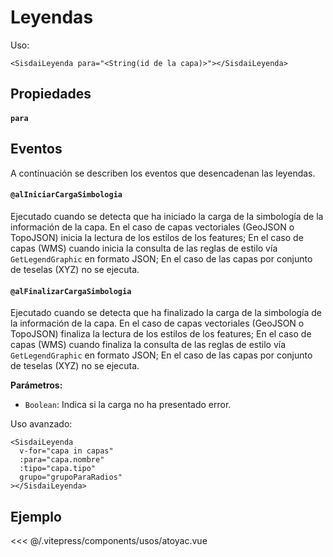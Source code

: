 <script setup>
import ResaAtoyac from "./../.vitepress/components/usos/atoyac.vue";
</script>

# Leyendas

Uso:

```vue
<SisdaiLeyenda para="<String(id de la capa)>"></SisdaiLeyenda>
```

## Propiedades

#### `para`

## Eventos

A continuación se describen los eventos que desencadenan las leyendas.

#### `@alIniciarCargaSimbologia`

Ejecutado cuando se detecta que ha iniciado la carga de la simbología de la información de la capa. En el caso de capas vectoriales (GeoJSON o TopoJSON) inicia la lectura de los estilos de los features; En el caso de capas (WMS) cuando inicia la consulta de las reglas de estilo vía `GetLegendGraphic` en formato JSON; En el caso de las capas por conjunto de teselas (XYZ) no se ejecuta.

#### `@alFinalizarCargaSimbologia`

Ejecutado cuando se detecta que ha finalizado la carga de la simbología de la información de la capa. En el caso de capas vectoriales (GeoJSON o TopoJSON) finaliza la lectura de los estilos de los features; En el caso de capas (WMS) cuando finaliza la consulta de las reglas de estilo vía `GetLegendGraphic` en formato JSON; En el caso de las capas por conjunto de teselas (XYZ) no se ejecuta.

**Parámetros:**

- `Boolean`: Indica si la carga no ha presentado error.

Uso avanzado:

```vue
<SisdaiLeyenda
  v-for="capa in capas"
  :para="capa.nombre"
  :tipo="capa.tipo"
  grupo="grupoParaRadios"
></SisdaiLeyenda>
```

## Ejemplo

<ResaAtoyac />

<<< @/.vitepress/components/usos/atoyac.vue

